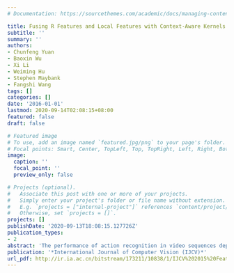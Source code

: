 ```yaml
---
# Documentation: https://sourcethemes.com/academic/docs/managing-content/

title: Fusing R Features and Local Features with Context-Aware Kernels for Action ecognition
subtitle: ''
summary: ''
authors:
- Chunfeng Yuan
- Baoxin Wu
- Xi Li
- Weiming Hu
- Stephen Maybank
- Fangshi Wang
tags: []
categories: []
date: '2016-01-01'
lastmod: 2020-09-14T02:08:15+08:00
featured: false
draft: false

# Featured image
# To use, add an image named `featured.jpg/png` to your page's folder.
# Focal points: Smart, Center, TopLeft, Top, TopRight, Left, Right, BottomLeft, Bottom, BottomRight.
image:
  caption: ''
  focal_point: ''
  preview_only: false

# Projects (optional).
#   Associate this post with one or more of your projects.
#   Simply enter your project's folder or file name without extension.
#   E.g. `projects = ["internal-project"]` references `content/project/deep-learning/index.md`.
#   Otherwise, set `projects = []`.
projects: []
publishDate: '2020-09-13T18:08:15.127726Z'
publication_types:
- 2
abstract: 'The performance of action recognition in video sequences depends significantly on the representation of actions and the similarity measurement between the representations. In this paper, we combine two kinds of features extracted from the spatio-temporal interest points with context-aware kernels for action recognition. For the action representation, local cuboid features extracted around interest points are very popular using a Bag of Visual Words (BOVW) model. Such representations, however, ignore potentially valuable information about the global spatio-temporal distribution of interest points. We propose a new global feature to capture the detailed geometrical distribution of interest points. It is calculated by using the 3D R transform which is defined as an extended 3D discrete Radon transform, followed by the application of a two-directional two-dimensional principal component analysis. For the similarity measurement, we model a video set as an optimized probabilistic hypergraph and propose a context-aware kernel to measure high order relationships among videos. The context-aware kernel is more robust to the noise and outliers in the data than the traditional context-free kernel which just considers the pairwise relationships between videos. The hyperedges of the hypergraph are constructed based on a learnt Mahalanobis distance metric. Any disturbing information from other classes is excluded from each hyperedge. Finally, a multiple kernel learning algorithm is designed by integrating the l2 norm regularization into a linear SVM classifier to fuse the R feature and the BOVW representation for action recognition. Experimental results on several datasets demonstrate the effectiveness of the proposed approach for action recognition.'
publication: '*International Journal of Computer Vision (IJCV)*'
url_pdf: http://ir.ia.ac.cn/bitstream/173211/10838/1/IJCV%202015%20Features%20and%20Local%20Features%20with%20Context-aware%20Kernels%20for%20Action%20Recognition.pdf
---
```

